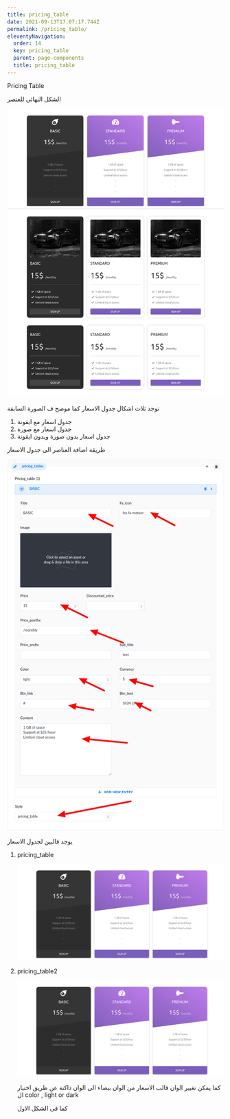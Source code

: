 ```yaml
---
title: pricing_table
date: 2021-09-13T17:07:17.744Z
permalink: /pricing_table/
eleventyNavigation:
  order: 14
  key: pricing_table
  parent: page-components
  title: pricing_table
---
```

Pricing Table

الشكل النهائي للعنصر

![](/content/images/pricingtable.png)

توجد ثلاث اشكال جدول الاسعار كما موضح ف الصورة السابقة 

1. جدول اسعار مع ايقونة
2. جدول اسعار مع صورة
3. جدول اسعار بدون صورة وبدون ايقونة

طريقة اضافة العناصر الى جدول الاسعار

![](/static/img/pricing-table.png)

يوجد قالبين لجدول الاسعار 

1. pricing_table

   ![](/static/img/pricing-style-1.png)
2. pricing_table2

   ![](/static/img/pricing-style-1.png)

   كما يمكن تغيير الوان قالب الاسعار من الوان بيضاء الى الوان داكنة عن طريق اختيار ال color , light or dark

   كما فى الشكل الاول